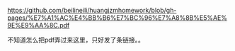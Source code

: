 https://github.com/beilineili/huangjzmhomework/blob/gh-pages/%E7%A1%AC%E4%BB%B6%E7%BC%96%E7%A8%8B%E5%AE%9E%E9%AA%8C.pdf

不知道怎么把pdf弄过来这里，只好发了条链接。。